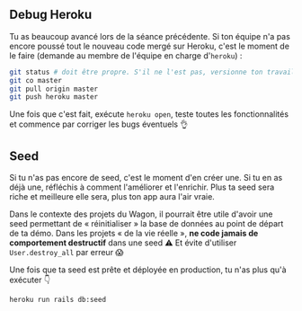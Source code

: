 ## Debug Heroku

Tu as beaucoup avancé lors de la séance précédente. Si ton équipe n'a pas encore poussé tout le nouveau code mergé sur Heroku, c'est le moment de le faire (demande au membre de l'équipe en charge d'`heroku`) :

```zsh
git status # doit être propre. S'il ne l'est pas, versionne ton travail
git co master
git pull origin master
git push heroku master
```

Une fois que c'est fait, exécute `heroku open`, teste toutes les fonctionnalités et commence par corriger les bugs éventuels 👌

## Seed

Si tu n'as pas encore de seed, c'est le moment d'en créer une. Si tu en as déjà une, réfléchis à comment l'améliorer et l'enrichir. Plus ta seed sera riche et meilleure elle sera, plus ton app aura l'air vraie.

Dans le contexte des projets du Wagon, il pourrait être utile d'avoir une seed permettant de « réinitialiser » la base de données au point de départ de ta démo. Dans les projets « de la vie réelle », **ne code jamais de comportement destructif** dans une seed ⚠️ Et évite d'utiliser `User.destroy_all` par erreur 😱

Une fois que ta seed est prête et déployée en production, tu n'as plus qu'à exécuter 👇

```bash
heroku run rails db:seed
```
